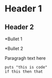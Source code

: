 # Header 1

## Header 2

*Bullet 1

*Bullet 2

Paragragh text here

```
puts "this is code"
if this then that
```
